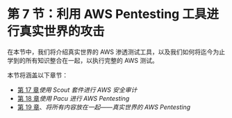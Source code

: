 # 第 7 节：利用 AWS Pentesting 工具进行真实世界的攻击

在本节中，我们将介绍真实世界的 AWS 渗透测试工具，以及我们如何将迄今为止学到的所有知识整合在一起，以执行完整的 AWS 测试。

本节将涵盖以下章节：

*   [第 17 章](17.html)*使用 Scout 套件进行 AWS 安全审计*
*   [第 18 章](18.html)*使用 Pacu 进行 AWS Pentesting*
*   [第 19 章](19.html)、*将所有内容放在一起——真实世界的 AWS Pentesting*